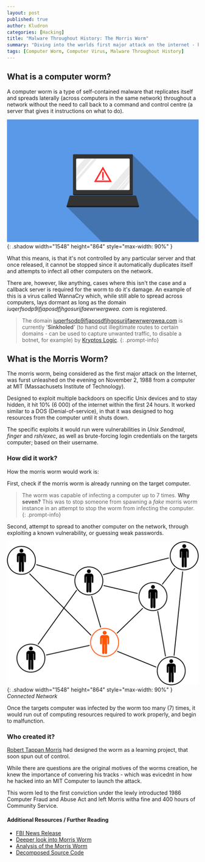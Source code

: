 ```yaml
---
layout: post
published: true
author: Kludron
categories: [Hacking]
title: "Malware Throughout History: The Morris Worm"
summary: "Diving into the worlds first major attack on the internet - how it worked, and the repurcussions of it."
tags: [Computer Worm, Computer Virus, Malware Throughout History]
---
```


## What is a computer worm?

A computer worm is a type of self-contained malware that replicates itself
and spreads laterally (across computers in the same network) throughout a 
network without the need to call back to a command and control centre
(a server that gives it instructions on what to do).

![computer-virus](/assets/img/computer-error.png){: .shadow width="1548" height="864" style="max-width: 90%" }

What this means, is that it's not controlled by any particular server and that
once released, it cannot be stopped since it automatically duplicates itself
and attempts to infect all other computers on the network.

There are, however, like anything, cases where this isn't the case and a
callback server is required for the worm to do it's damage. An example of this
is a virus called WannaCry which, while still able to spread across computers,
lays dormant as long as the domain *iuqerfsodp9ifjaposdfjhgosurijfaewrwergwea.
com* is registered.

> The domain [iuqerfsodp9ifjaposdfjhgosurijfaewrwergwea.com](http://iuqerfsodp9ifjaposdfjhgosurijfaewrwergwea.com) is currently '**Sinkholed**' (to hand out
illegitimate routes to certain domains - can be used to capture unwanted
traffic, to disable a botnet, for example) by [Kryptos Logic](
https://www.kryptoslogic.com/).
{: .prompt-info}

## What is the Morris Worm?

The morris worm, being considered as the first major attack on the Internet,
was furst unleashed on the evening on November 2, 1988 from a computer at MIT
(Massachusets Institute of Technology).

Designed to exploit multiple backdoors on specific Unix devices and to stay
hidden, it hit 10% (6 000) of the internet within the first 24 hours. It
worked similar to a DOS (Denial-of-service), in that it was designed to hog
resources from the computer until it shuts down.

The specific exploits it would run were vulnerabilities in *Unix Sendmail*, 
*finger* and *rsh/exec*, as well as brute-forcing login credentials on
the targets computer; based on their username.

### How did it work?

How the morris worm would work is:

First, check if the morris worm is already running on the target computer.

> The worm was capable of infecting a computer up to 7 times. **Why seven?** 
This was to stop someone from spawning a *fake* morris worm instance in an
attempt to stop the worm from infecting the computer.
{: .prompt-info}

Second, attempt to spread to another computer on the network, through exploiting
a known vulnerability, or guessing weak passwords.

![network](/assets/img/network.png){: .shadow width="1548" height="864" style="max-width: 90%" }
_Connected Network_

Once the targets computer was infected by the worm too many (7) times, it
would run out of computing resources required to work properly, and begin to
malfunction.

### Who created it?

[Robert Tappan Morris](https://en.wikipedia.org/wiki/Robert_Tappan_Morris) had designed the worm as a learning project,
that soon spun out of control.

While there are questions are the original motives of the worms creation,
he knew the importance of convering his tracks - which was evicednt in
how he hacked into an MIT Computer to launch the attack.

This worm led to the first conviction under the lewly introducted 1986
Computer Fraud and Abuse Act and left Morris witha fine and 400 hours of
Community Service.

#### Additional Resources / Further Reading

- [FBI News Release](https://www.fbi.gov/history/famous-cases/morris-worm)
- [Deeper look into Morris Worm](https://www.hypr.com/morris-worm/)
- [Analysis of the Morris Worm](https://0x00sec.org/t/examining-the-morris-worm-source-code-malware-series-0x02/685)
- [Decomposed Source Code](https://github.com/arialdomartini/morris-worm)
